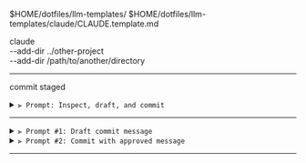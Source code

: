 $HOME/dotfiles/llm-templates/
$HOME/dotfiles/llm-templates/claude/CLAUDE.template.md

claude \
--add-dir ../other-project \
--add-dir /path/to/another/directory

-------------------------------------------------------------------------------

commit staged

<details>
<summary><code>⫸ Prompt: Inspect, draft, and commit</code></summary>
  I’ve already staged some changes.
  Do the following in one go:
  1. Run `git diff --no-ext-diff --staged`.
  2. Generate a descriptive, sentence‑case commit message with a brief subject line and a body explaining why the change was made.
  3. Commit the staged changes using that message (i.e. run `git commit -m "<subject>" -m "<body>"`).
  Use the style:
  - Subject max ~120 chars, sentence case (no period at end).
  - Body wraps at ~120 chars, explains rationale.
</details>

-------------------------------------------------------------------------------

<details>
<summary><code>⫸ Prompt #1: Draft commit message</code></summary>
  I’ve staged some changes.
  Run `git diff --no-ext-diff --staged` and propose a concise, sentence‑case commit message:
  - One‑line subject (~120 chars, no trailing period).
  - Multi‑line body (wrap ~120 chars) explaining why.
</details>

<details>
<summary><code>⫸ Prompt #2: Commit with approved message</code></summary>
  Commit the staged changes with the message we just finalized.
  Run: git commit -m "<subject>" -m "<body>"
</details>

-------------------------------------------------------------------------------
